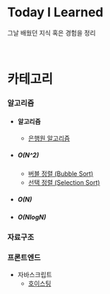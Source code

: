 # Today I Learned
그날 배웠던 지식 혹은 경험을 정리
<br><br><br>
# 카테고리

### 알고리즘
- #### 알고리즘
  - [은행원 알고리즘](https://github.com/Jiseokmin/TIL/blob/main/Algorithm/은행원%20알고리즘.md)
- ##### O(N^2)
  - [버블 정렬 (Bubble Sort)](https://github.com/Jiseokmin/TIL/blob/main/Algorithm/버블%20정렬%20(Bubble%20Sort).md)
  - [선택 정렬 (Selection Sort)](https://github.com/Jiseokmin/TIL/blob/main/Algorithm/선택%20정렬%20(Selection%20Sort).md)
- ##### O(N)
- ##### O(NlogN)

### 자료구조

### 프론트엔드
- 자바스크립트
  - [호이스팅](https://github.com/Jiseokmin/TIL/blob/main/프론트엔드/자바스크립트/호이스팅.md)